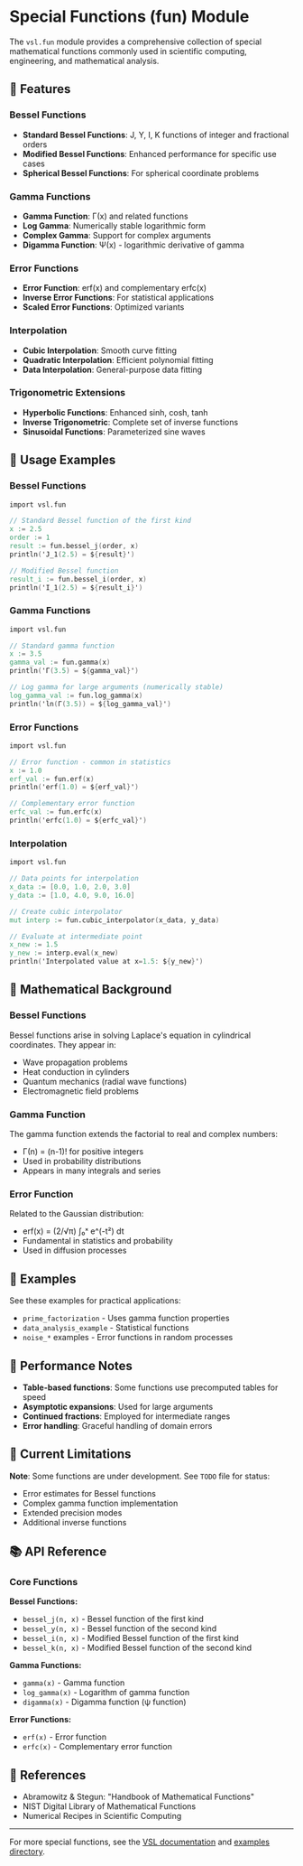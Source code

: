 # Special Functions (fun) Module

The `vsl.fun` module provides a comprehensive collection of special mathematical
functions commonly used in scientific computing, engineering, and mathematical
analysis.

## 🚀 Features

### Bessel Functions
- **Standard Bessel Functions**: J, Y, I, K functions of integer and fractional orders
- **Modified Bessel Functions**: Enhanced performance for specific use cases
- **Spherical Bessel Functions**: For spherical coordinate problems

### Gamma Functions
- **Gamma Function**: Γ(x) and related functions
- **Log Gamma**: Numerically stable logarithmic form
- **Complex Gamma**: Support for complex arguments
- **Digamma Function**: Ψ(x) - logarithmic derivative of gamma

### Error Functions
- **Error Function**: erf(x) and complementary erfc(x)
- **Inverse Error Functions**: For statistical applications
- **Scaled Error Functions**: Optimized variants

### Interpolation
- **Cubic Interpolation**: Smooth curve fitting
- **Quadratic Interpolation**: Efficient polynomial fitting
- **Data Interpolation**: General-purpose data fitting

### Trigonometric Extensions
- **Hyperbolic Functions**: Enhanced sinh, cosh, tanh
- **Inverse Trigonometric**: Complete set of inverse functions
- **Sinusoidal Functions**: Parameterized sine waves

## 📖 Usage Examples

### Bessel Functions

```v
import vsl.fun

// Standard Bessel function of the first kind
x := 2.5
order := 1
result := fun.bessel_j(order, x)
println('J_1(2.5) = ${result}')

// Modified Bessel function
result_i := fun.bessel_i(order, x)
println('I_1(2.5) = ${result_i}')
```

### Gamma Functions

```v
import vsl.fun

// Standard gamma function
x := 3.5
gamma_val := fun.gamma(x)
println('Γ(3.5) = ${gamma_val}')

// Log gamma for large arguments (numerically stable)
log_gamma_val := fun.log_gamma(x)
println('ln(Γ(3.5)) = ${log_gamma_val}')
```

### Error Functions

```v
import vsl.fun

// Error function - common in statistics
x := 1.0
erf_val := fun.erf(x)
println('erf(1.0) = ${erf_val}')

// Complementary error function
erfc_val := fun.erfc(x)
println('erfc(1.0) = ${erfc_val}')
```

### Interpolation

```v
import vsl.fun

// Data points for interpolation
x_data := [0.0, 1.0, 2.0, 3.0]
y_data := [1.0, 4.0, 9.0, 16.0]

// Create cubic interpolator
mut interp := fun.cubic_interpolator(x_data, y_data)

// Evaluate at intermediate point
x_new := 1.5
y_new := interp.eval(x_new)
println('Interpolated value at x=1.5: ${y_new}')
```

## 🔬 Mathematical Background

### Bessel Functions
Bessel functions arise in solving Laplace's equation in cylindrical coordinates. They appear in:
- Wave propagation problems
- Heat conduction in cylinders
- Quantum mechanics (radial wave functions)
- Electromagnetic field problems

### Gamma Function
The gamma function extends the factorial to real and complex numbers:
- Γ(n) = (n-1)! for positive integers
- Used in probability distributions
- Appears in many integrals and series

### Error Function
Related to the Gaussian distribution:
- erf(x) = (2/√π) ∫₀ˣ e^(-t²) dt
- Fundamental in statistics and probability
- Used in diffusion processes

## 🎯 Examples

See these examples for practical applications:
- `prime_factorization` - Uses gamma function properties
- `data_analysis_example` - Statistical functions
- `noise_*` examples - Error functions in random processes

## 🔧 Performance Notes

- **Table-based functions**: Some functions use precomputed tables for speed
- **Asymptotic expansions**: Used for large arguments
- **Continued fractions**: Employed for intermediate ranges
- **Error handling**: Graceful handling of domain errors

## 🐛 Current Limitations

**Note**: Some functions are under development. See `TODO` file for status:

- Error estimates for Bessel functions
- Complex gamma function implementation
- Extended precision modes
- Additional inverse functions

## 📚 API Reference

### Core Functions

**Bessel Functions:**
- `bessel_j(n, x)` - Bessel function of the first kind
- `bessel_y(n, x)` - Bessel function of the second kind
- `bessel_i(n, x)` - Modified Bessel function of the first kind
- `bessel_k(n, x)` - Modified Bessel function of the second kind

**Gamma Functions:**
- `gamma(x)` - Gamma function
- `log_gamma(x)` - Logarithm of gamma function
- `digamma(x)` - Digamma function (ψ function)

**Error Functions:**
- `erf(x)` - Error function
- `erfc(x)` - Complementary error function

## 🔗 References

- Abramowitz & Stegun: "Handbook of Mathematical Functions"
- NIST Digital Library of Mathematical Functions
- Numerical Recipes in Scientific Computing

---

For more special functions, see the [VSL documentation](https://vlang.github.io/vsl) and [examples directory](../examples/).
